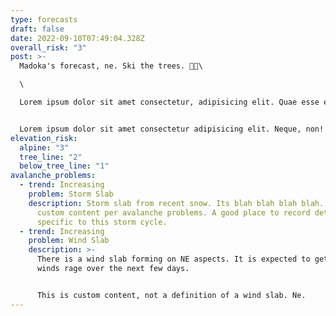 ```yaml
---
type: forecasts
draft: false
date: 2022-09-10T07:49:04.328Z
overall_risk: "3"
post: >-
  M﻿adoka's forecast, ne. Ski the trees. 🌲🌲\

  \

  Lorem ipsum dolor sit amet consectetur, adipisicing elit. Quae esse est aspernatur nobis, facere placeat necessitatibus molestias ex cumque incidunt.


  Lorem ipsum dolor sit amet consectetur adipisicing elit. Neque, non!
elevation_risk:
  alpine: "3"
  tree_line: "2"
  below_tree_line: "1"
avalanche_problems:
  - trend: Increasing
    problem: Storm Slab
    description: Storm slab from recent snow. Its blah blah blah blah. This is
      custom content per avalanche problems. A good place to record details
      specific to this storm cycle.
  - trend: Increasing
    problem: Wind Slab
    description: >-
      There is a wind slab forming on NE aspects. It is expected to get worse as
      winds rage over the next few days. 


      This is custom content, not a definition of a wind slab. Ne.
---
```

